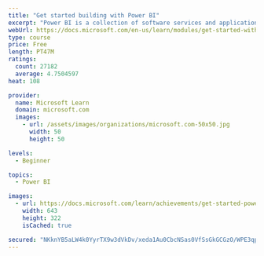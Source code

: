 ```yaml
---
title: "Get started building with Power BI"
excerpt: "Power BI is a collection of software services and applications that let you connect to all sorts of data sources and create compelling visuals and reports. You can benefit from receiving those reports, or you can share them with others inside or outside your organization. Learn the basics of Power BI, how its services and applications work together, and how they can be used to create or experience compelling visuals and analytics based on your data."
webUrl: https://docs.microsoft.com/en-us/learn/modules/get-started-with-power-bi/
type: course
price: Free
length: PT47M
ratings:
  count: 27182
  average: 4.7504597
heat: 108

provider:
  name: Microsoft Learn
  domain: microsoft.com
  images:
    - url: /assets/images/organizations/microsoft.com-50x50.jpg
      width: 50
      height: 50

levels:
  - Beginner

topics:
  - Power BI

images:
  - url: https://docs.microsoft.com/learn/achievements/get-started-power-bi-social.png
    width: 643
    height: 322
    isCached: true

secured: "NKknYB5aLW4k0YyrTX9w3dVkDv/xeda1Au0CbcNSas0VfSsGkGCGzO/WPE3qplYoXoF40eyNcUDXJ0z0UYjmjAol4R16jQlFogu+WFU+H0DHthPd+ZZXBtBIpzqwK0Jus+TGz48iasS0SlZM5cX9DJqsIs0tzHT7BczIntU50QWBIl2K0xRYkOpD41tIsyOPCBclwHFgPYcjN5GyCEnSUDTI5EZ8muAi4+tFpBTtDwoyQ0AJ9aq21L4OK8fl8yncODQwh1TZ+6vZdMTPBC2VmZ6I+UZxPxcCNGG/PcRN7AdExYXrjJUdha5MGxIyH6XXj1m7IQbO3jo7+9aeuK6gIH2TPY37IR/FctltX9d9mvRAVIyPdp9IpU2VSlTYLkMFPZiuiMj+K+4nlZ5qheLvTCEwqS6vAS4446nGlhimA3mZCpu5zjq7vqLuIw1g/Y5H;uGfZydpNRtl6N+nQYZ+38w=="
---
```


